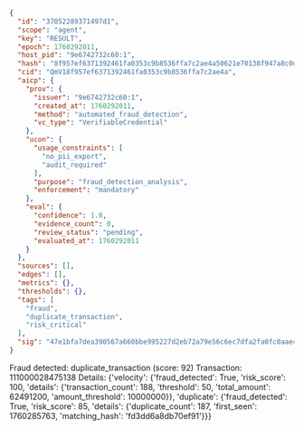 ```json
{
  "id": "37052289371497d1",
  "scope": "agent",
  "key": "RESULT",
  "epoch": 1760292011,
  "host_pid": "9e6742732c60:1",
  "hash": "8f957ef6371392461fa0353c9b8536ffa7c2ae4a50621e70138f947a8c0d69bd",
  "cid": "QmV18f957ef6371392461fa0353c9b8536ffa7c2ae4a",
  "aicp": {
    "prov": {
      "issuer": "9e6742732c60:1",
      "created_at": 1760292011,
      "method": "automated_fraud_detection",
      "vc_type": "VerifiableCredential"
    },
    "ucon": {
      "usage_constraints": [
        "no_pii_export",
        "audit_required"
      ],
      "purpose": "fraud_detection_analysis",
      "enforcement": "mandatory"
    },
    "eval": {
      "confidence": 1.0,
      "evidence_count": 0,
      "review_status": "pending",
      "evaluated_at": 1760292011
    }
  },
  "sources": [],
  "edges": [],
  "metrics": {},
  "thresholds": {},
  "tags": [
    "fraud",
    "duplicate_transaction",
    "risk_critical"
  ],
  "sig": "47e1bfa7dea390567a660bbe995227d2eb72a79e56c6ec7dfa2fa0fc0aae4b17"
}
```

Fraud detected: duplicate_transaction (score: 92)
Transaction: 111000028475138
Details: {'velocity': {'fraud_detected': True, 'risk_score': 100, 'details': {'transaction_count': 188, 'threshold': 50, 'total_amount': 62491200, 'amount_threshold': 10000000}}, 'duplicate': {'fraud_detected': True, 'risk_score': 85, 'details': {'duplicate_count': 187, 'first_seen': 1760285763, 'matching_hash': 'fd3dd6a8db70ef91'}}}